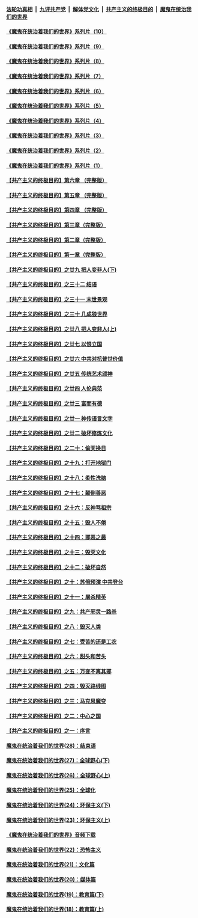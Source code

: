 ####  [法轮功真相](../../../../basic/blob/master/README.md?t=08241603) &nbsp;|&nbsp; [九评共产党](../../../../9ping.md/blob/master/README.md?t=08241603) &nbsp;|&nbsp; [解体党文化](../../../../jtdwh.md/blob/master/README.md?t=08241603)  &nbsp;|&nbsp; [共产主义的终极目的](../../../../gczydzjmd.md/blob/master/README.md?t=08241603) &nbsp;|&nbsp; [魔鬼在统治我们的世界](../../../../mgztzwmdsj.md/blob/master/README.md?t=08241603) 

#### [《魔鬼在统治着我们的世界》系列片（10）](../pages/nsc422/n12292670.md?t=08241603) 

#### [《魔鬼在统治着我们的世界》系列片（9）](../pages/nsc422/n12290859.md?t=08241603) 

#### [《魔鬼在统治着我们的世界》系列片（8）](../pages/nsc422/n12287445.md?t=08241603) 

#### [《魔鬼在统治着我们的世界》系列片（7）](../pages/nsc422/n12283425.md?t=08241603) 

#### [《魔鬼在统治着我们的世界》系列片（6）](../pages/nsc422/n12282314.md?t=08241603) 

#### [《魔鬼在统治着我们的世界》系列片（5）](../pages/nsc422/n12281419.md?t=08241603) 

#### [《魔鬼在统治着我们的世界》系列片（4）](../pages/nsc422/n12274024.md?t=08241603) 

#### [《魔鬼在统治着我们的世界》系列片（3）](../pages/nsc422/n12271322.md?t=08241603) 

#### [《魔鬼在统治着我们的世界》系列片（2）](../pages/nsc422/n12269049.md?t=08241603) 

#### [《魔鬼在统治着我们的世界》系列片（1）](../pages/nsc422/n12267575.md?t=08241603) 

#### [【共产主义的终极目的】第六章 （完整版）](../pages/nsc422/n11428913.md?t=08241603) 

#### [【共产主义的终极目的】第五章 （完整版）](../pages/nsc422/n11428912.md?t=08241603) 

#### [【共产主义的终极目的】第四章 （完整版）](../pages/nsc422/n11428907.md?t=08241603) 

#### [【共产主义的终极目的】第三章（完整版）](../pages/nsc422/n11428848.md?t=08241603) 

#### [【共产主义的终极目的】第二章（完整版）](../pages/nsc422/n11428831.md?t=08241603) 

#### [【共产主义的终极目的】第一章（完整版）](../pages/nsc422/n11417651.md?t=08241603) 

#### [【共产主义的终极目的】之廿九 把人变非人(下)](../pages/nsc422/n11344140.md?t=08241603) 

#### [【共产主义的终极目的】之三十二 结语](../pages/nsc422/n11360535.md?t=08241603) 

#### [【共产主义的终极目的】之三十一 末世景观](../pages/nsc422/n11351129.md?t=08241603) 

#### [【共产主义的终极目的】之三十 几成狼世界](../pages/nsc422/n11348280.md?t=08241603) 

#### [【共产主义的终极目的】之廿八 把人变非人(上)](../pages/nsc422/n11340492.md?t=08241603) 

#### [【共产主义的终极目的】之廿七 以恨立国](../pages/nsc422/n11336944.md?t=08241603) 

#### [【共产主义的终极目的】之廿六 中共对抗普世价值](../pages/nsc422/n11324785.md?t=08241603) 

#### [【共产主义的终极目的】之廿五 传统艺术颂神](../pages/nsc422/n11296396.md?t=08241603) 

#### [【共产主义的终极目的】之廿四 人伦典范](../pages/nsc422/n11296397.md?t=08241603) 

#### [【共产主义的终极目的】之廿三 富而有德](../pages/nsc422/n11283598.md?t=08241603) 

#### [【共产主义的终极目的】之廿一 神传语言文字](../pages/nsc422/n11263265.md?t=08241603) 

#### [【共产主义的终极目的】之廿二 破坏修炼文化](../pages/nsc422/n11245728.md?t=08241603) 

#### [【共产主义的终极目的】之二十：偷天换日](../pages/nsc422/n11238846.md?t=08241603) 

#### [【共产主义的终极目的】之十九：打开地狱门](../pages/nsc422/n11206376.md?t=08241603) 

#### [【共产主义的终极目的】之十八：柔性洗脑](../pages/nsc422/n11199994.md?t=08241603) 

#### [【共产主义的终极目的】之十七：颠倒善恶](../pages/nsc422/n11179782.md?t=08241603) 

#### [【共产主义的终极目的】之十六：反神骂祖宗](../pages/nsc422/n11166798.md?t=08241603) 

#### [【共产主义的终极目的】之十五：毁人不倦](../pages/nsc422/n11166792.md?t=08241603) 

#### [【共产主义的终极目的】之十四：邪恶之最](../pages/nsc422/n11150249.md?t=08241603) 

#### [【共产主义的终极目的】之十三：毁灭文化](../pages/nsc422/n11135227.md?t=08241603) 

#### [【共产主义的终极目的】之十二：破坏自然](../pages/nsc422/n11135214.md?t=08241603) 

#### [【共产主义的终极目的】之十：苏俄预演 中共登台](../pages/nsc422/n11118424.md?t=08241603) 

#### [【共产主义的终极目的】之十一：屠杀精英](../pages/nsc422/n11118442.md?t=08241603) 

#### [【共产主义的终极目的】之九：共产邪灵一路杀](../pages/nsc422/n11114139.md?t=08241603) 

#### [【共产主义的终极目的】之八：毁灭人类](../pages/nsc422/n11108503.md?t=08241603) 

#### [【共产主义的终极目的】之七：受苦的还是工农](../pages/nsc422/n11101809.md?t=08241603) 

#### [【共产主义的终极目的】之六：甜头和苦头](../pages/nsc422/n11096971.md?t=08241603) 

#### [【共产主义的终极目的】之五：万变不离其邪](../pages/nsc422/n11091285.md?t=08241603) 

#### [【共产主义的终极目的】之四：毁灭路线图](../pages/nsc422/n11086284.md?t=08241603) 

#### [【共产主义的终极目的】之三：马克思魔变](../pages/nsc422/n11061941.md?t=08241603) 

#### [【共产主义的终极目的】之二：中心之国](../pages/nsc422/n11047728.md?t=08241603) 

#### [【共产主义的终极目的】之一：序言](../pages/nsc422/n11086077.md?t=08241603) 

#### [魔鬼在统治着我们的世界(28)：结束语](../pages/nsc422/n10936246.md?t=08241603) 

#### [魔鬼在统治着我们的世界(27)：全球野心(下)](../pages/nsc422/n10928319.md?t=08241603) 

#### [魔鬼在统治着我们的世界(26)：全球野心(上)](../pages/nsc422/n10900318.md?t=08241603) 

#### [魔鬼在统治着我们的世界(25)：全球化](../pages/nsc422/n10788205.md?t=08241603) 

#### [魔鬼在统治着我们的世界(24)：环保主义(下)](../pages/nsc422/n10695307.md?t=08241603) 

#### [魔鬼在统治着我们的世界(23)：环保主义(上)](../pages/nsc422/n10688613.md?t=08241603) 

#### [《魔鬼在统治着我们的世界》音频下载](../pages/nsc422/n10635553.md?t=08241603) 

#### [魔鬼在统治着我们的世界(22)：恐怖主义](../pages/nsc422/n10614727.md?t=08241603) 

#### [魔鬼在统治着我们的世界(21)：文化篇](../pages/nsc422/n10597706.md?t=08241603) 

#### [魔鬼在统治着我们的世界(20)：媒体篇](../pages/nsc422/n10586579.md?t=08241603) 

#### [魔鬼在统治着我们的世界(19)：教育篇(下)](../pages/nsc422/n10564808.md?t=08241603) 

#### [魔鬼在统治着我们的世界(18)：教育篇(上)](../pages/nsc422/n10526970.md?t=08241603) 

